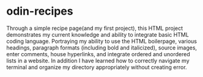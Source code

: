# odin-recipes
Through a simple recipe page(and my first project), this HTML project demonstrates my current knowledge and ability to integrate basic HTML coding language. Portraying my ability to use the HTML boilerpage, various headings, paragraph formats (including bold and italicized), source images, enter comments, house hyperlinks, and integrate ordered and unordered lists in a website. In addition I have learned how to correctly navigate my terminal and organize my directory appropriately without creating error.
